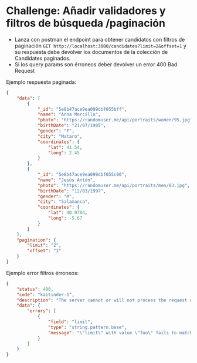# Challenge: Añadir validadores y filtros de búsqueda /paginación

- Lanza con postman el endpoint para obtener candidatos con filtros de paginación `GET http://localhost:3000/candidates?limit=2&offset=1` y su respuesta debe devolver los documentos de la colección de Candidates paginados.
- Si los query params son érroneos deber devolver un error 400 Bad Request

Ejemplo respuesta paginada:

```json
{
    "data": [
        {
            "_id": "5e8b47ace9ea099dbf055bff",
            "name": "Anna Morcillo",
            "photo": "https://randomuser.me/api/portraits/women/95.jpg",
            "birthDate": "21/07/1985",
            "gender": "F",
            "city": "Mataro",
            "coordinates": {
                "lat": 41.54,
                "long": 2.45
            }
        },
        {
            "_id": "5e8b47ace9ea099dbf055c00",
            "name": "Jesús Antón",
            "photo": "https://randomuser.me/api/portraits/men/83.jpg",
            "birthDate": "12/03/1997",
            "gender": "M",
            "city": "Salamanca",
            "coordinates": {
                "lat": 40.9704,
                "long": -5.67
            }
        }
    ],
    "pagination": {
        "limit": "2",
        "offset": "1"
    }
}
```

Ejemplo error filtros érroneos:

```json
{
    "status": 400,
    "code": "kaitinder-1",
    "description": "The server cannot or will not process the request due to an apparent client error.",
    "data": {
        "errors": [
            {
                "field": "limit",
                "type": "string.pattern.base",
                "message": "\"limit\" with value \"foo\" fails to match the required pattern: /^\\d+$/"
            }
        ]
    }
}
```
